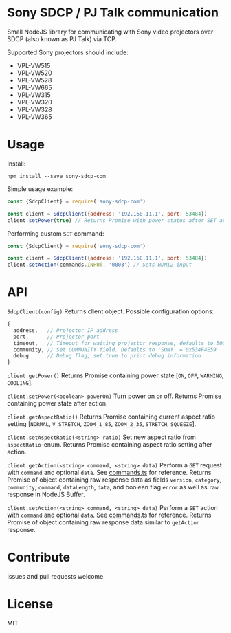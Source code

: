 Sony SDCP / PJ Talk communication
=================================

Small NodeJS library for communicating with Sony video projectors over SDCP (also known as PJ Talk) via TCP.

Supported Sony projectors should include:
* VPL-VW515
* VPL-VW520
* VPL-VW528
* VPL-VW665
* VPL-VW315
* VPL-VW320
* VPL-VW328
* VPL-VW365

Usage
=====

Install:
```
npm install --save sony-sdcp-com
```

Simple usage example:
```javascript
const {SdcpClient} = require('sony-sdcp-com')

const client = SdcpClient({address: '192.168.11.1', port: 53484})
client.setPower(true) // Returns Promise with power status after SET action
```

Performing custom `SET` command:
```javascript
const {SdcpClient} = require('sony-sdcp-com')

const client = SdcpClient({address: '192.168.11.1', port: 53484})
client.setAction(commands.INPUT, '0003') // Sets HDMI2 input
```

API
===

`SdcpClient(config)` Returns client object. Possible configuration options:
```javascript
{
  address,   // Projector IP address
  port,      // Projector port
  timeout,   // Timeout for waiting projector response, defaults to 5000ms
  community, // Set COMMUNITY field. Defaults to 'SONY' = 0x534F4E59
  debug      // Debug flag, set true to print debug information
}
```

`client.getPower()` Returns Promise containing power state [`ON`, `OFF`, `WARMING`, `COOLING`].

`client.setPower(<boolean> powerOn)` Turn power on or off. Returns Promise containing power state after action.

`client.getAspectRatio()` Returns Promise containing current aspect ratio setting [`NORMAL`, `V_STRETCH`, `ZOOM_1_85`, `ZOOM_2_35`, `STRETCH`, `SQUEEZE`].

`client.setAspectRatio(<string> ratio)` Set new aspect ratio from `aspectRatio`-enum. Returns Promise containing aspect ratio setting after action.

`client.getAction(<string> command, <string> data)` Perform a `GET` request with `command` and optional `data`. See [commands.ts](src/commands.ts) for reference.
Returns Promise of object containing raw response data as fields `version`, `category`, `community`, `command`, `dataLength`, `data`,
and boolean flag `error` as well as `raw` response in NodeJS Buffer.

`client.setAction(<string> command, <string> data)` Perform a `SET` action with `command` and optional `data`. See [commands.ts](src/commands.ts) for reference.
Returns Promise of object containing raw response data similar to `getAction` response.


Contribute
==========

Issues and pull requests welcome.


License
=======

MIT
